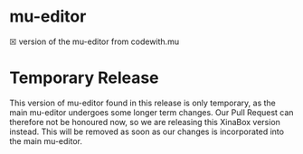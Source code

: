 # mu-editor
☒ version of the mu-editor from codewith.mu

# Temporary Release
This version of mu-editor found in this release is only temporary, as the main mu-editor undergoes some longer term changes. Our Pull Request can therefore not be honoured now, so we are releasing this XinaBox version instead. This will be removed as soon as our changes is incorporated into the main mu-editor.
